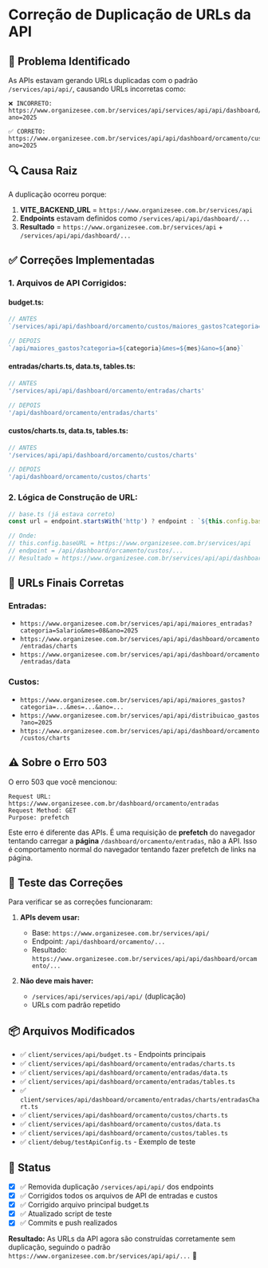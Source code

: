 # Correção de Duplicação de URLs da API

## 🚨 Problema Identificado

As APIs estavam gerando URLs duplicadas com o padrão `/services/api/api/`, causando URLs incorretas como:

```
❌ INCORRETO:
https://www.organizesee.com.br/services/api/services/api/api/dashboard/orcamento/custos/distribuicao_gastos?ano=2025

✅ CORRETO:
https://www.organizesee.com.br/services/api/api/dashboard/orcamento/custos/distribuicao_gastos?ano=2025
```

## 🔍 Causa Raiz

A duplicação ocorreu porque:

1. **VITE_BACKEND_URL** = `https://www.organizesee.com.br/services/api`
2. **Endpoints** estavam definidos como `/services/api/api/dashboard/...`
3. **Resultado** = `https://www.organizesee.com.br/services/api` + `/services/api/api/dashboard/...`

## ✅ Correções Implementadas

### 1. **Arquivos de API Corrigidos:**

#### **budget.ts:**
```typescript
// ANTES
`/services/api/api/dashboard/orcamento/custos/maiores_gastos?categoria=${categoria}&mes=${mes}&ano=${ano}`

// DEPOIS  
`/api/maiores_gastos?categoria=${categoria}&mes=${mes}&ano=${ano}`
```

#### **entradas/charts.ts, data.ts, tables.ts:**
```typescript
// ANTES
'/services/api/api/dashboard/orcamento/entradas/charts'

// DEPOIS
'/api/dashboard/orcamento/entradas/charts'
```

#### **custos/charts.ts, data.ts, tables.ts:**
```typescript
// ANTES
'/services/api/api/dashboard/orcamento/custos/charts'

// DEPOIS
'/api/dashboard/orcamento/custos/charts'
```

### 2. **Lógica de Construção de URL:**

```typescript
// base.ts (já estava correto)
const url = endpoint.startsWith('http') ? endpoint : `${this.config.baseURL}${endpoint}`;

// Onde:
// this.config.baseURL = https://www.organizesee.com.br/services/api
// endpoint = /api/dashboard/orcamento/custos/...
// Resultado = https://www.organizesee.com.br/services/api/api/dashboard/orcamento/custos/...
```

## 🎯 URLs Finais Corretas

### **Entradas:**
- `https://www.organizesee.com.br/services/api/api/maiores_entradas?categoria=Salario&mes=08&ano=2025`
- `https://www.organizesee.com.br/services/api/api/dashboard/orcamento/entradas/charts`
- `https://www.organizesee.com.br/services/api/api/dashboard/orcamento/entradas/data`

### **Custos:**
- `https://www.organizesee.com.br/services/api/api/maiores_gastos?categoria=...&mes=...&ano=...`
- `https://www.organizesee.com.br/services/api/api/distribuicao_gastos?ano=2025`
- `https://www.organizesee.com.br/services/api/api/dashboard/orcamento/custos/charts`

## ⚠️ Sobre o Erro 503

O erro 503 que você mencionou:
```
Request URL: https://www.organizesee.com.br/dashboard/orcamento/entradas
Request Method: GET
Purpose: prefetch
```

Este erro é diferente das APIs. É uma requisição de **prefetch** do navegador tentando carregar a **página** `/dashboard/orcamento/entradas`, não a API. Isso é comportamento normal do navegador tentando fazer prefetch de links na página.

## 🔧 Teste das Correções

Para verificar se as correções funcionaram:

1. **APIs devem usar:**
   - Base: `https://www.organizesee.com.br/services/api/`
   - Endpoint: `/api/dashboard/orcamento/...`
   - Resultado: `https://www.organizesee.com.br/services/api/api/dashboard/orcamento/...`

2. **Não deve mais haver:**
   - `/services/api/services/api/api/` (duplicação)
   - URLs com padrão repetido

## 📦 Arquivos Modificados

- ✅ `client/services/api/budget.ts` - Endpoints principais
- ✅ `client/services/api/dashboard/orcamento/entradas/charts.ts`
- ✅ `client/services/api/dashboard/orcamento/entradas/data.ts` 
- ✅ `client/services/api/dashboard/orcamento/entradas/tables.ts`
- ✅ `client/services/api/dashboard/orcamento/entradas/charts/entradasChart.ts`
- ✅ `client/services/api/dashboard/orcamento/custos/charts.ts`
- ✅ `client/services/api/dashboard/orcamento/custos/data.ts`
- ✅ `client/services/api/dashboard/orcamento/custos/tables.ts`
- ✅ `client/debug/testApiConfig.ts` - Exemplo de teste

## 🚀 Status

- [x] ✅ Removida duplicação `/services/api/api/` dos endpoints
- [x] ✅ Corrigidos todos os arquivos de API de entradas e custos  
- [x] ✅ Corrigido arquivo principal budget.ts
- [x] ✅ Atualizado script de teste
- [x] ✅ Commits e push realizados

**Resultado:** As URLs da API agora são construídas corretamente sem duplicação, seguindo o padrão `https://www.organizesee.com.br/services/api/api/...` 🎉
